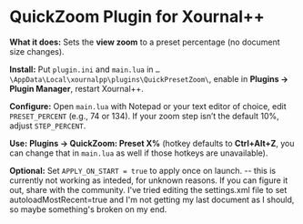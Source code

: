 # QuickZoom Plugin for Xournal++

**What it does:** Sets the **view zoom** to a preset percentage (no document size changes).

**Install:** Put `plugin.ini` and `main.lua` in `…\AppData\Local\xournalpp\plugins\QuickPresetZoom\`, enable in **Plugins → Plugin Manager**, restart Xournal++.

**Configure:** Open `main.lua` with Notepad or your text editor of choice, edit `PRESET_PERCENT` (e.g., 74 or 134). If your zoom step isn’t the default 10%, adjust `STEP_PERCENT`.

**Use:** **Plugins → QuickZoom: Preset X%** (hotkey defaults to **Ctrl+Alt+Z**, you can change that in `main.lua` as well if those hotkeys are unavailable).

**Optional:** Set `APPLY_ON_START = true` to apply once on launch. -- this is currently not working as inteded, for unknown reasons. If you can figure it out, share with the community. I've tried editing the settings.xml file to set autoloadMostRecent=true and I'm not getting my last document as I should, so maybe something's broken on my end.
